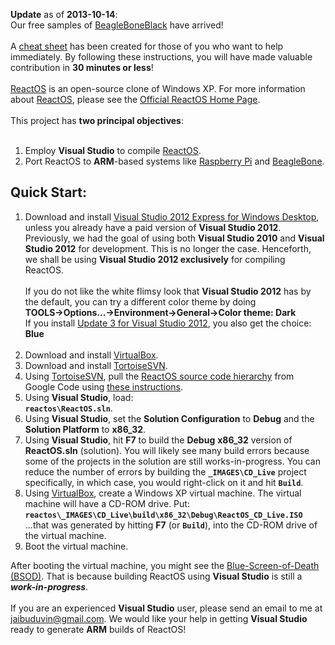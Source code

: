 **Update** as of **2013-10-14**:<br>
Our free samples of <a href='http://beagleboard.org/Products/BeagleBone%20Black'>BeagleBoneBlack</a> have arrived!<br>
<br>
A <a href='https://code.google.com/p/reactos/wiki/Development_Guide#Cheat_Sheet'>cheat sheet</a> has been created for those of you who want to help immediately. By following these instructions, you will have made valuable contribution in <b>30 minutes or less</b>!<br>
<br>
<a href='http://en.wikipedia.org/wiki/ReactOS'>ReactOS</a> is an open-source clone of Windows XP. For more information about <a href='http://en.wikipedia.org/wiki/ReactOS'>ReactOS</a>, please see the <a href='http://www.reactos.org/'>Official ReactOS Home Page</a>.<br>
<br>
This project has <b>two principal objectives</b>:<br>
<br>
<ol><li>Employ <b>Visual Studio</b> to compile <a href='http://en.wikipedia.org/wiki/ReactOS'>ReactOS</a>.<br>
</li><li>Port ReactOS to <b>ARM</b>-based systems like <a href='http://www.raspberrypi.org/'>Raspberry Pi</a> and <a href='http://beagleboard.org/Products/BeagleBone'>BeagleBone</a>.</li></ol>

<h2>Quick Start:</h2>

<ol><li>Download and install <a href='http://www.microsoft.com/visualstudio/eng/downloads#d-express-windows-desktop'>Visual Studio 2012 Express for Windows Desktop</a>, unless you already have a paid version of <b>Visual Studio 2012</b>. Previously, we had the goal of using both <b>Visual Studio 2010</b> and <b>Visual Studio 2012</b> for development. This is no longer the case. Henceforth, we shall be using <b>Visual Studio 2012 exclusively</b> for compiling ReactOS.<br><br>If you do not like the white flimsy look that <b>Visual Studio 2012</b> has by the default, you can try a different color theme by doing<br><b>TOOLS->Options...->Environment->General->Color theme: Dark</b><br>If you install <a href='http://www.microsoft.com/en-us/download/details.aspx?id=39305'>Update 3 for Visual Studio 2012</a>, you also get the choice: <b>Blue</b><br><br>
</li><li>Download and install <a href='https://www.virtualbox.org/wiki/Downloads'>VirtualBox</a>.<br>
</li><li>Download and install <a href='http://tortoisesvn.net/downloads.html'>TortoiseSVN</a>.<br>
</li><li>Using <a href='http://tortoisesvn.net/downloads.html'>TortoiseSVN</a>, pull the <a href='https://reactos.googlecode.com/svn/trunk/'>ReactOS source code hierarchy</a> from Google Code using <a href='https://code.google.com/p/reactos/source/checkout'>these instructions</a>.<br>
</li><li>Using  <b>Visual Studio</b>, load:<br> <b><code>reactos\ReactOS.sln</code></b>.<br>
</li><li>Using <b>Visual Studio</b>, set the <b>Solution Configuration</b> to <b>Debug</b> and the <b>Solution Platform</b> to <b>x86_32</b>.<br>
</li><li>Using <b>Visual Studio</b>, hit <b>F7</b> to build the <b>Debug</b> <b>x86_32</b> version of <b>ReactOS.sln</b> (solution). You will likely see many build errors because some of the projects in the solution are still works-in-progress. You can reduce the number of errors by building the <b><code>_IMAGES\CD_Live</code></b> project specifically, in which case, you would right-click on it and hit <b><code>Build</code></b>.<br>
</li><li>Using <a href='https://www.virtualbox.org/wiki/Downloads'>VirtualBox</a>, create a Windows XP virtual machine. The virtual machine will have a CD-ROM drive. Put:<br> <b><code>reactos\_IMAGES\CD_Live\build\x86_32\Debug\ReactOS_CD_Live.ISO</code></b><br>...that was generated by hitting <b>F7</b> (or <b><code>Build</code></b>), into the CD-ROM drive of the virtual machine.<br>
</li><li>Boot the virtual machine.</li></ol>

After booting the virtual machine, you might see the <a href='http://en.wikipedia.org/wiki/Blue_Screen_of_Death'>Blue-Screen-of-Death (BSOD)</a>. That is because building ReactOS using <b>Visual Studio</b> is still a <i><b>work-in-progress</b></i>.<br>
<br>
If you are an experienced <b>Visual Studio</b> user, please send an email to me at jaibuduvin@gmail.com. We would like your help in getting <b>Visual Studio</b> ready to generate <b>ARM</b> builds of ReactOS!